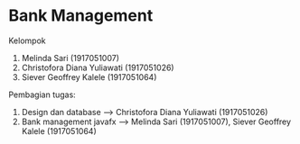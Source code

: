# Bank Management

Kelompok
1. Melinda Sari (1917051007)
2. Christofora Diana Yuliawati (1917051026)
3. Siever Geoffrey Kalele (1917051064)

Pembagian tugas:
1. Design dan database --> Christofora Diana Yuliawati (1917051026)
2. Bank management javafx --> Melinda Sari (1917051007), Siever Geoffrey Kalele (1917051064)

